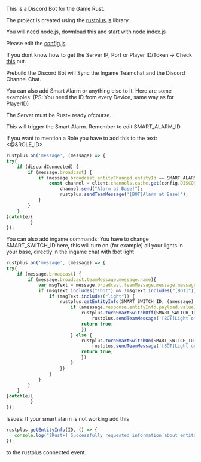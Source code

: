 This is a Discord Bot for the Game Rust.

The project is created using the [rustplus.js](https://github.com/liamcottle/rustplus.js) library.

You will need node.js, download this and start with node index.js

Please edit the [config.js](https://github.com/yourdawi/rustdiscord/blob/main/config.json).

If you dont know how to get the Server IP, Port or Player ID/Token -> Check [this](https://github.com/liamcottle/rustplus.js#pairing) out.

Prebuild the Discord Bot will Sync the Ingame Teamchat and the Discord Channel Chat.

You can also add Smart Alarm or anything else to it.
Here are some examples:
(PS: You need the ID from every Device, same way as for PlayerID)

The Server must be Rust+ ready ofcourse.

This will trigger the Smart Alarm. Remember to edit SMART_ALARM_ID

If you want to mention a Role you have to add this to the text:
<@&ROLE_ID>

```javascript
rustplus.on('message', (message) => {
try{
    if (discordConnected) {
        if (message.broadcast) {
            if (message.broadcast.entityChanged.entityId == SMART_ALARM_ID && message.broadcast.entityChanged.payload.value){
				const channel = client.channels.cache.get(config.DISCORD_CHANNEL_ID);
					channel.send("Alarm at Base!");
					rustplus.sendTeamMessage('[BOT]Alarm at Base!');
            } 
        }
    }
}catch(e){
         }
});

```

You can also add ingame commands:
You have to change SMART_SWITCH_ID here, this will turn on (for example) all your lights in your base,
directly in the ingame chat with !bot light
```javascript
rustplus.on('message', (message) => {
try{
    if (message.broadcast) {
        if (message.broadcast.teamMessage.message.name){
			var msgText = message.broadcast.teamMessage.message.message;
			if (msgText.includes("!bot") && !msgText.includes("[BOT]")) {
				if (msgText.includes("light")) {
					rustplus.getEntityInfo(SMART_SWITCH_ID, (amessage) => {
						if (amessage.response.entityInfo.payload.value) {
							rustplus.turnSmartSwitchOff(SMART_SWITCH_ID, (message) => {
                                rustplus.sendTeamMessage('[BOT]Light off!');
							return true;
							})
						} else {
							rustplus.turnSmartSwitchOn(SMART_SWITCH_ID, (message) => {
                                rustplus.sendTeamMessage('[BOT]Light on!');
							return true;
							})
						}
					})
				} 
			}
		}
    }
}catch(e){
         }
});

```

Issues:
If your smart alarm is not working add this

```javascript
rustplus.getEntityInfo(ID, () => {
   console.log("[Rust+] Successfully requested information about entites.");
});
 ```
 
 to the rustplus connected event.

